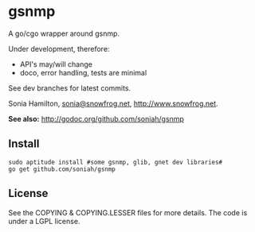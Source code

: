 gsnmp
======

A go/cgo wrapper around gsnmp.

Under development, therefore:

* API's may/will change
* doco, error handling, tests are minimal

See dev branches for latest commits.

Sonia Hamilton, sonia@snowfrog.net, http://www.snowfrog.net.

**See also:** http://godoc.org/github.com/soniah/gsnmp

Install
-------

```shell
sudo aptitude install #some gsnmp, glib, gnet dev libraries#
go get github.com/soniah/gsnmp
```

License
-------

See the COPYING & COPYING.LESSER files for more details. The code is under a
LGPL license.

